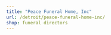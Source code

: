 ```yaml
---
title: "Peace Funeral Home, Inc"
url: /detroit/peace-funeral-home-inc/
shop: funeral directors
---
```

